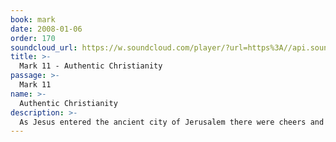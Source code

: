 ```yaml
---
book: mark
date: 2008-01-06
order: 170
soundcloud_url: https://w.soundcloud.com/player/?url=https%3A//api.soundcloud.com/tracks/
title: >-
  Mark 11 - Authentic Christianity
passage: >-
  Mark 11
name: >-
  Authentic Christianity
description: >-
  As Jesus entered the ancient city of Jerusalem there were cheers and jeers. Listen to what happens next as Jesus took very dramatic action in the Temple area. In righteous anger, He tore the place up. It it possible to do this and also care about the city and its people?
---
```


